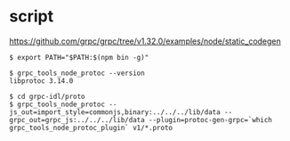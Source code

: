 # script
https://github.com/grpc/grpc/tree/v1.32.0/examples/node/static_codegen
```
$ export PATH="$PATH:$(npm bin -g)"

$ grpc_tools_node_protoc --version
libprotoc 3.14.0

$ cd grpc-idl/proto
$ grpc_tools_node_protoc --js_out=import_style=commonjs,binary:../../../lib/data --grpc_out=grpc_js:../../../lib/data --plugin=protoc-gen-grpc=`which grpc_tools_node_protoc_plugin` v1/*.proto
```